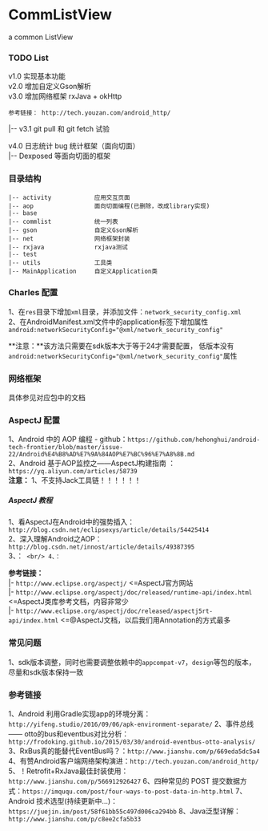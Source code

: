 # CommListView
a common ListView
### TODO List

v1.0 实现基本功能 <br/>
v2.0 增加自定义Gson解析 <br/>
v3.0 增加网络框架 rxJava + okHttp <br/>
``` 
参考链接： http://tech.youzan.com/android_http/ 
```
|-- v3.1 git pull 和 git fetch 试验 <br/>

v4.0 日志统计 bug 统计框架（面向切面） <br/>
|-- Dexposed 等面向切面的框架



### 目录结构
```
|-- activity            应用交互页面
|-- aop                 面向切面编程(已删除，改成library实现)
|-- base 
|-- commlist            统一列表
|-- gson                自定义Gson解析
|-- net                 网络框架封装
|-- rxjava              rxjava测试
|-- test
|-- utils               工具类
|-- MainApplication     自定义Application类

```

### Charles 配置
1、在`res`目录下增加`xml`目录，并添加文件：`network_security_config.xml` <br/>
2、在AndroidManifest.xml文件中的application标签下增加属性`android:networkSecurityConfig="@xml/network_security_config"` <br/>

**注意：**该方法只需要在sdk版本大于等于24才需要配置， 低版本没有`android:networkSecurityConfig="@xml/network_security_config"`属性 <br/>

### 网络框架
具体参见对应包中的文档

### AspectJ 配置
1、Android 中的 AOP 编程 - github：`https://github.com/hehonghui/android-tech-frontier/blob/master/issue-22/Android%E4%B8%AD%E7%9A%84AOP%E7%BC%96%E7%A8%8B.md` <br/>
2、Android 基于AOP监控之——AspectJ构建指南 ： `https://yq.aliyun.com/articles/58739` <br/>
**注意：** 1、不支持Jack工具链！！！！！！ <br/>

##### AspectJ 教程
1、看AspectJ在Android中的强势插入：`http://blog.csdn.net/eclipsexys/article/details/54425414` <br/>
2、深入理解Android之AOP：`http://blog.csdn.net/innost/article/details/49387395` <br/>
3、：`` <br/>
4、：`` <br/>

**参考链接：** <br/>
|- `http://www.eclipse.org/aspectj/`   <=AspectJ官方网站 <br/>
|- `http://www.eclipse.org/aspectj/doc/released/runtime-api/index.html`  <=AspectJ类库参考文档，内容非常少 <br/>
|- `http://www.eclipse.org/aspectj/doc/released/aspectj5rt-api/index.html`  <=@AspectJ文档，以后我们用Annotation的方式最多 <br/>


### 常见问题
1、sdk版本调整，同时也需要调整依赖中的`appcompat-v7`，`design`等包的版本，尽量和sdk版本保持一致





### 参考链接
1、Android 利用Gradle实现app的环境分离：`http://yifeng.studio/2016/09/06/apk-environment-separate/`
2、事件总线 —— otto的bus和eventbus对比分析：`http://frodoking.github.io/2015/03/30/android-eventbus-otto-analysis/`
3、RxBus真的能替代EventBus吗？：`http://www.jianshu.com/p/669eda5dc5a4`
4、有赞Android客户端网络架构演进：`http://tech.youzan.com/android_http/`
5、！Retrofit+RxJava最佳封装使用：`http://www.jianshu.com/p/566912926427`
6、四种常见的 POST 提交数据方式：`https://imququ.com/post/four-ways-to-post-data-in-http.html`
7、Android 技术选型(持续更新中...)：`https://juejin.im/post/58f61bb55c497d006ca294bb`
8、Java泛型详解：`http://www.jianshu.com/p/c8ee2cfa5b33`